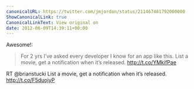 ```yaml
---
canonicalURL: https://twitter.com/jmjordan/status/211467481792000000
ShowCanonicalLink: true
CanonicalLinkText: View original on
date: 2012-06-09T14:39:11+00:00
---
```

Awesome!:

> For 2 yrs I’ve asked every developer I know for an app like this. List a movie, get a notification when it’s released.  http://t.co/YMkifPae

RT @brianstucki List a movie, get a notification when it’s released.  http://t.co/F5duojyP